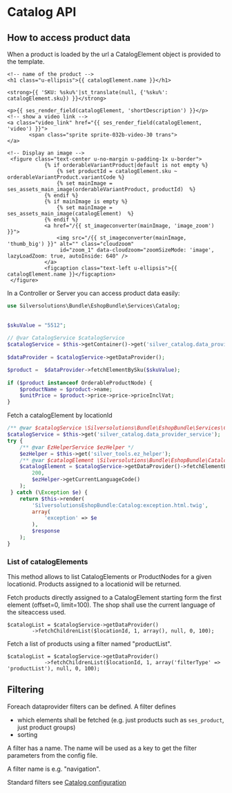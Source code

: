 # Catalog API

## How to access product data

When a product is loaded by the url a CatalogElement object is provided to the template. 

``` html+twig
<!-- name of the product -->
<h1 class="u-ellipsis">{{ catalogElement.name }}</h1>
 
<strong>{{ 'SKU: %sku%'|st_translate(null, {'%sku%': catalogElement.sku}) }}</strong>

<p>{{ ses_render_field(catalogElement, 'shortDescription') }}</p>
<!-- show a video link -->
<a class="video_link" href="{{ ses_render_field(catalogElement, 'video') }}">
       <span class="sprite sprite-032b-video-30 trans">
</a>
 
<!-- Display an image -->
 <figure class="text-center u-no-margin u-padding-1x u-border">
            {% if orderableVariantProduct|default is not empty %}
                {% set productId = catalogElement.sku ~ orderableVariantProduct.variantCode %}
                {% set mainImage = ses_assets_main_image(orderableVariantProduct, productId)  %}
            {% endif %}
            {% if mainImage is empty %}
                {% set mainImage = ses_assets_main_image(catalogElement)  %}
            {% endif %}
            <a href="/{{ st_imageconverter(mainImage, 'image_zoom') }}">
                <img src="/{{ st_imageconverter(mainImage, 'thumb_big') }}" alt="" class="cloudzoom" 
                 id="zoom_1" data-cloudzoom="zoomSizeMode: 'image', lazyLoadZoom: true, autoInside: 640" />
            </a>
            <figcaption class="text-left u-ellipsis">{{ catalogElement.name }}</figcaption>
 </figure>
```

In a Controller or Server you can access product data easily:

``` php
use Silversolutions\Bundle\EshopBundle\Services\Catalog;
 
     
$skuValue = "5512";
 
// @var CatalogService $catalogService
$catalogService = $this->getContainer()->get('silver_catalog.data_provider_service');
 
$dataProvider = $catalogService->getDataProvider();

$product =  $dataProvider->fetchElementBySku($skuValue);
 
if ($product instanceof OrderableProductNode) {
    $productName = $product->name;
    $unitPrice = $product->price->price->priceInclVat;
}
```

Fetch a catalogElement by locationId

``` php
/** @var $catalogService \Silversolutions\Bundle\EshopBundle\Services\Catalog\CatalogDataProviderService */
$catalogService = $this->get('silver_catalog.data_provider_service');
try {
    /** @var EzHelperService $ezHelper */
    $ezHelper = $this->get('silver_tools.ez_helper');
    /** @var $catalogElement \Silversolutions\Bundle\EshopBundle\Catalog\CatalogElement */
    $catalogElement = $catalogService->getDataProvider()->fetchElementByIdentifier(
        200,
        $ezHelper->getCurrentLanguageCode()
    );
 } catch (\Exception $e) {
    return $this->render(
        'SilversolutionsEshopBundle:Catalog:exception.html.twig',
        array(
            'exception' => $e
        ),
        $response
    );
}
```

### List of catalogElements

This method allows to list CatalogElements or ProductNodes for a given locationid. Products assigned to a locationid will be returned.

Fetch products directly assigned to a CatalogElement starting form the first element (offset=0, limit=100). The shop shall use the current language of the siteaccess used. 

``` 
$catalogList = $catalogService->getDataProvider()
        ->fetchChildrenList($locationId, 1, array(), null, 0, 100);
```

Fetch a list of products using a filter named "productList".

``` 
$catalogList = $catalogService->getDataProvider()
            ->fetchChildrenList($locationId, 1, array('filterType' => 'productList'), null, 0, 100);
```

## Filtering

Foreach dataprovider filters can be defined. A filter defines 

- which elements shall be fetched (e.g. just products such as `ses_product`, just product groups)
- sorting

A filter has a name. The name will be used as a key to get the filter parameters from the config file. 

A filter name is e.g. "navigation". 

Standard filters see [Catalog configuration](../catalog_configuration.md)
